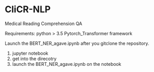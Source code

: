 # CliCR-NLP
Medical Reading Comprehension QA 

Requirements:
python > 3.5
Pytorch_Transformer framework

Launch the BERT_NER_agave.ipynb after you gitclone the repository.
1. jupyter notebook
2. get into the direcotry 
3. launch the BERT_NER_agave.ipynb on the notebook

